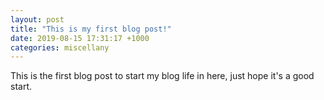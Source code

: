 ```yaml
---
layout: post
title: "This is my first blog post!"
date: 2019-08-15 17:31:17 +1000
categories: miscellany
---
```

This is the first blog post to start my blog life in here, just hope it's a good start.


